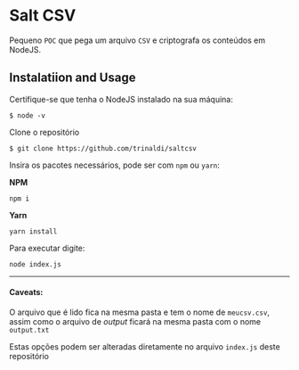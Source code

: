 # Salt CSV

Pequeno `POC` que pega um arquivo `CSV` e criptografa os conteúdos em NodeJS.

## Instalatiion and Usage

Certifique-se que tenha o NodeJS instalado na sua máquina:

`$ node -v`

Clone o repositório

`$ git clone https://github.com/trinaldi/saltcsv`

Insira os pacotes necessários, pode ser com `npm` ou `yarn`:

**NPM**

`npm i` 

**Yarn**

`yarn install`


Para executar digite:

`node index.js`

---
#### Caveats:

O arquivo que é lido fica na mesma pasta e tem o nome de `meucsv.csv`, assim como
o arquivo de _output_ ficará na mesma pasta com o nome `output.txt`

Estas opções podem ser alteradas diretamente no arquivo `index.js` deste repositório
